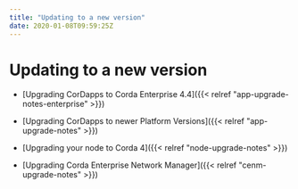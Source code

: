 ```yaml
---
title: "Updating to a new version"
date: 2020-01-08T09:59:25Z
---
```



# Updating to a new version

* [Upgrading CorDapps to Corda Enterprise 4.4]({{< relref "app-upgrade-notes-enterprise" >}})

* [Upgrading CorDapps to newer Platform Versions]({{< relref "app-upgrade-notes" >}})

* [Upgrading your node to Corda 4]({{< relref "node-upgrade-notes" >}})

* [Upgrading Corda Enterprise Network Manager]({{< relref "cenm-upgrade-notes" >}})



